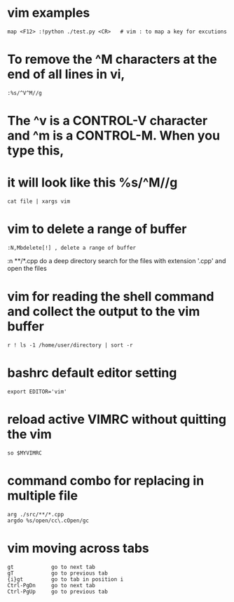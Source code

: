 # vim examples     
```
map <F12> :!python ./test.py <CR>	# vim : to map a key for excutions
```
# To remove the ^M characters at the end of all lines in vi,	
```
:%s/^V^M//g
```
# The ^v is a CONTROL-V character and ^m is a CONTROL-M. When you type this,	
# it will look like this %s/^M//g	

```
cat file | xargs vim
```
# vim to delete a range of buffer	
```
:N,Mbdelete[!] , delete a range of buffer	
```

:n **/*.cpp  do a deep directory search for the files with extension '.cpp' and open the files	
	
# vim for reading the shell command and collect the output to the vim buffer	
```
r ! ls -1 /home/user/directory | sort -r	
```

# bashrc default editor setting	
```
export EDITOR='vim'	
```
# reload active VIMRC without quitting the vim	
```
so $MYVIMRC	
```

# command combo for replacing in multiple file	
```
arg ./src/**/*.cpp	
argdo %s/open/cc\.cOpen/gc	
```

# vim moving across tabs	
```
gt            go to next tab	
gT            go to previous tab	
{i}gt         go to tab in position i	
Ctrl-PgDn     go to next tab	
Ctrl-PgUp     go to previous tab
```